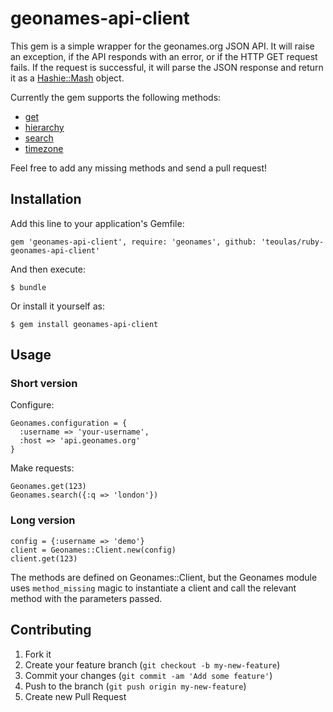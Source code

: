 # geonames-api-client

This gem is a simple wrapper for the geonames.org JSON API. It will raise an
exception, if the API responds with an error, or if the HTTP GET request fails.
If the request is successful, it will parse the JSON response and return it as
a [Hashie::Mash](https://github.com/intridea/hashie#mash) object.

Currently the gem supports the following methods:

- [get](http://www.geonames.org/export/web-services.html#get)
- [hierarchy](http://www.geonames.org/export/place-hierarchy.html#hierarchy)
- [search](http://www.geonames.org/export/geonames-search.html)
- [timezone](http://www.geonames.org/export/web-services.html#timezone)

Feel free to add any missing methods and send a pull request!

## Installation

Add this line to your application's Gemfile:

    gem 'geonames-api-client', require: 'geonames', github: 'teoulas/ruby-geonames-api-client'

And then execute:

    $ bundle

Or install it yourself as:

    $ gem install geonames-api-client

## Usage

### Short version

Configure:
```
Geonames.configuration = {
  :username => 'your-username',
  :host => 'api.geonames.org'
}
```
Make requests:
```
Geonames.get(123)
Geonames.search({:q => 'london'})
```

### Long version

```
config = {:username => 'demo'}
client = Geonames::Client.new(config)
client.get(123)
```

The methods are defined on Geonames::Client, but the Geonames module uses
`method_missing` magic to instantiate a client and call the relevant method
with the parameters passed.

## Contributing

1. Fork it
2. Create your feature branch (`git checkout -b my-new-feature`)
3. Commit your changes (`git commit -am 'Add some feature'`)
4. Push to the branch (`git push origin my-new-feature`)
5. Create new Pull Request
